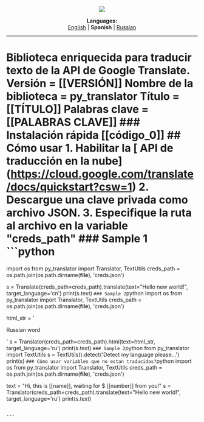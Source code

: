 <p align="center"><img src="https://github.com/markolofsen/py_translator//blob/master/.banners/banner_es.png?raw=1" /></p>
<p align="center"><b>Languages:</b><br /><a href="https://github.com/markolofsen/py_translator/blob/master/README.md">English</a> | <b>Spanish</b> | <a href="https://github.com/markolofsen/py_translator/blob/master/README_ru.md">Russian</a></p>

---

# Biblioteca enriquecida para traducir texto de la API de Google Translate. Versión = [[VERSIÓN]] Nombre de la biblioteca = py_translator Título = [[TÍTULO]] Palabras clave = [[PALABRAS CLAVE]] ### Instalación rápida [[código_0]] ## Cómo usar 1. Habilitar la [ API de traducción en la nube] (https://cloud.google.com/translate/docs/quickstart?csw=1) 2. Descargue una clave privada como archivo JSON. 3. Especifique la ruta al archivo en la variable &quot;creds_path&quot; ### Sample 1 ```python
import os
from py_translator import Translator, TextUtils
creds_path = os.path.join(os.path.dirname(__file__), 'creds.json')

s = Translate(creds_path=creds_path).translate(text="Hello new world!", target_language='cn')
print(s.text)
``` ### Sample 2 ```python
import os
from py_translator import Translator, TextUtils
creds_path = os.path.join(os.path.dirname(__file__), 'creds.json')

html_str = '<p>Russian word</p>'
s = Translator(creds_path=creds_path).html(text=html_str, target_language='ru')
print(s.text)
``` ### Sample 2 ```python
from py_translator import TextUtils
s = TextUtils().detect('Detect my language please...')
print(s)
``` ### Cómo usar variables que no estan traducidos? ```python
import os
from py_translator import Translator, TextUtils
creds_path = os.path.join(os.path.dirname(__file__), 'creds.json')

text = "Hi, this is [[name]], waiting for $ [[number]] from you!"
s = Translator(creds_path=creds_path).translate(text="Hello new world!", target_language='ru')
print(s.text)
``` Resultado: &quot;Привет, это [[name]], жду от тебя $ [[number]]!&quot;

---


